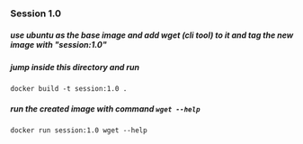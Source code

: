 ### Session 1.0
##### use ubuntu as the base image and add wget (cli tool) to it and tag the new image with "session:1.0"

##### jump inside this directory and run
```docker build -t session:1.0 .```
##### run the created image with command ```wget --help```
```docker run session:1.0 wget --help```

